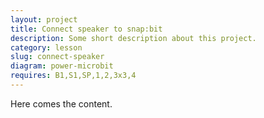 ```yaml
---
layout: project
title: Connect speaker to snap:bit
description: Some short description about this project.
category: lesson
slug: connect-speaker
diagram: power-microbit
requires: B1,S1,SP,1,2,3x3,4
---
```


Here comes the content.